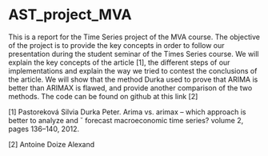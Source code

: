 # AST_project_MVA

This is a report for the Time Series project of the MVA course. The objective of the
project is to provide the key concepts in order to follow our presentation during the
student seminar of the Times Series course. We will explain the key concepts of
the article [1], the different steps of our implementations and explain the way we
tried to contest the conclusions of the article. We will show that the method Durka
used to prove that ARIMA is better than ARIMAX is flawed, and provide another
comparison of the two methods. The code can be found on github at this link [2]


[1] Pastoreková Silvia Durka Peter. Arima vs. arimax – which approach is better to analyze and ˇ
forecast macroeconomic time series? volume 2, pages 136–140, 2012.

[2] Antoine Doize Alexand
